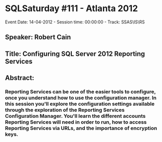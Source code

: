 # SQLSaturday #111 - Atlanta 2012
Event Date: 14-04-2012 - Session time: 00:00:00 - Track: SSAS\IS\RS
## Speaker: Robert Cain
## Title: Configuring SQL Server 2012 Reporting Services
## Abstract:
### Reporting Services can be one of the easier tools to configure, once you understand how to use the configuration manager. In this session you'll explore the configuration settings available through the exploration of the Reporting Services Configuration Manager. You'll learn the different accounts Reporting Services will need in order to run, how to access Reporting Services via URLs, and the importance of encryption keys. 
